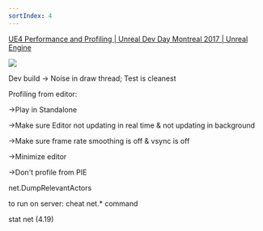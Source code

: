 ```yaml
---
sortIndex: 4
---
```


[UE4 Performance and Profiling | Unreal Dev Day Montreal 2017 | Unreal Engine](https://www.youtube.com/watch?v=hcxetY8g_fs)

[![](http://img.youtube.com/vi/hcxetY8g_fs/0.jpg)](http://www.youtube.com/watch?v=hcxetY8g_fs)

Dev build -> Noise in draw thread; Test is cleanest

Profiling from editor:

\->Play in Standalone

\->Make sure Editor not updating in real time & not updating in background

\->Make sure frame rate smoothing is off & vsync is off

\->Minimize editor

\->Don't profile from PIE

net.DumpRelevantActors

to run on server: cheat net.\* command

stat net (4.19)
